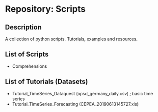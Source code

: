 # Repository: Scripts

## Description

A collection of python scripts. Tutorials, examples and resources.

## List of Scripts
* Comprehensions

## List of Tutorials (Datasets)
* Tutorial_TimeSeries_Dataquest (opsd_germany_daily.csv) ; basic time series
* Tutorial_TimeSeries_Forecasting (CEPEA_20190613145727.xls)
